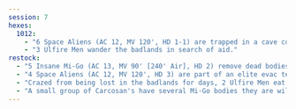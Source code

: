 ```yaml
---
session: 7
hexes: 
  1012:
    - "6 Space Aliens (AC 12, MV 120', HD 1-1) are trapped in a cave complex next to the hidden citadel within this hex. They are hiding from the insane Mi-Go that make their home here."
    - "3 Ulfire Men wander the badlands in search of aid."
restock:
  - "5 Insane Mi-Go (AC 13, MV 90' [240' Air], HD 2) remove dead bodies from the only exit out of their cavern. They are slightly injured after a vicious fight."
  - "4 Space Aliens (AC 12, MV 120', HD 3) are part of an elite evac team looking for their missing science crew. They will negotiate with anyone that knows the teams whereabouts, and attempt to capture anyone who does know for experimentation later."
  - "Crazed from being lost in the badlands for days, 2 Ulfire Men eat the remains of their fallen comrade. They are in a particularly pitiful state after being ignored by another band of travelers. They will attack all who approach in a rage."
  - "A small group of Carcosan's have several Mi-Go bodies they are willing to sell for 100 GP a piece."
---
```

